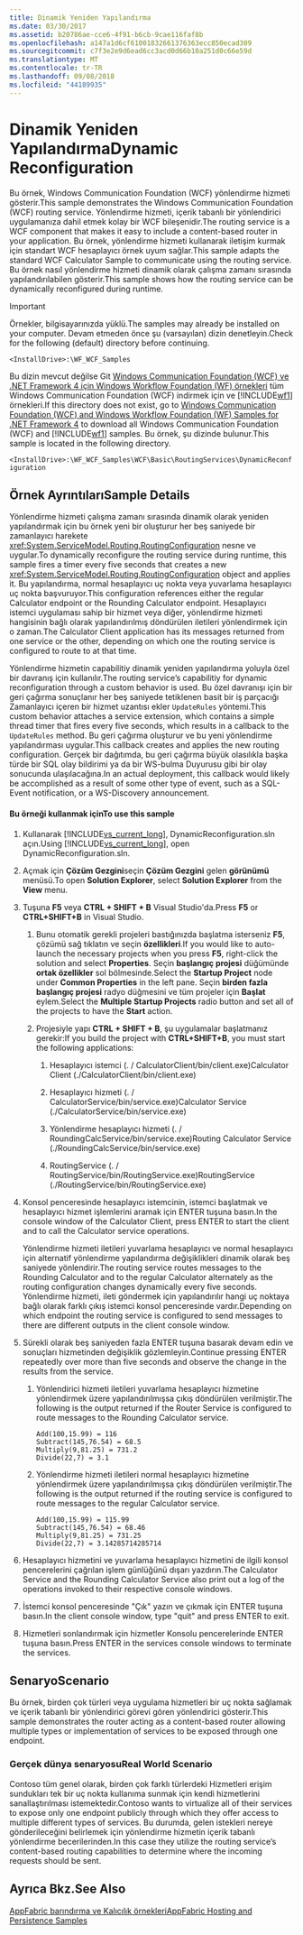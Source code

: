 ```yaml
---
title: Dinamik Yeniden Yapılandırma
ms.date: 03/30/2017
ms.assetid: b20786ae-cce6-4f91-b6cb-9cae116faf8b
ms.openlocfilehash: a147a1d6cf61001832661376363ecc850ecad309
ms.sourcegitcommit: c7f3e2e9d6ead6cc3acd0d66b10a251d0c66e59d
ms.translationtype: MT
ms.contentlocale: tr-TR
ms.lasthandoff: 09/08/2018
ms.locfileid: "44189935"
---
```

# <a name="dynamic-reconfiguration"></a><span data-ttu-id="80343-102">Dinamik Yeniden Yapılandırma</span><span class="sxs-lookup"><span data-stu-id="80343-102">Dynamic Reconfiguration</span></span>
<span data-ttu-id="80343-103">Bu örnek, Windows Communication Foundation (WCF) yönlendirme hizmeti gösterir.</span><span class="sxs-lookup"><span data-stu-id="80343-103">This sample demonstrates the Windows Communication Foundation (WCF) routing service.</span></span> <span data-ttu-id="80343-104">Yönlendirme hizmeti, içerik tabanlı bir yönlendirici uygulamanıza dahil etmek kolay bir WCF bileşenidir.</span><span class="sxs-lookup"><span data-stu-id="80343-104">The routing service is a WCF component that makes it easy to include a content-based router in your application.</span></span> <span data-ttu-id="80343-105">Bu örnek, yönlendirme hizmeti kullanarak iletişim kurmak için standart WCF hesaplayıcı örnek uyum sağlar.</span><span class="sxs-lookup"><span data-stu-id="80343-105">This sample adapts the standard WCF Calculator Sample to communicate using the routing service.</span></span> <span data-ttu-id="80343-106">Bu örnek nasıl yönlendirme hizmeti dinamik olarak çalışma zamanı sırasında yapılandırılabilen gösterir.</span><span class="sxs-lookup"><span data-stu-id="80343-106">This sample shows how the routing service can be dynamically reconfigured during runtime.</span></span>  
  
> [!IMPORTANT]
>  <span data-ttu-id="80343-107">Örnekler, bilgisayarınızda yüklü.</span><span class="sxs-lookup"><span data-stu-id="80343-107">The samples may already be installed on your computer.</span></span> <span data-ttu-id="80343-108">Devam etmeden önce şu (varsayılan) dizin denetleyin.</span><span class="sxs-lookup"><span data-stu-id="80343-108">Check for the following (default) directory before continuing.</span></span>  
>   
>  `<InstallDrive>:\WF_WCF_Samples`  
>   
>  <span data-ttu-id="80343-109">Bu dizin mevcut değilse Git [Windows Communication Foundation (WCF) ve .NET Framework 4 için Windows Workflow Foundation (WF) örnekleri](https://go.microsoft.com/fwlink/?LinkId=150780) tüm Windows Communication Foundation (WCF) indirmek için ve [!INCLUDE[wf1](../../../../includes/wf1-md.md)] örnekleri.</span><span class="sxs-lookup"><span data-stu-id="80343-109">If this directory does not exist, go to [Windows Communication Foundation (WCF) and Windows Workflow Foundation (WF) Samples for .NET Framework 4](https://go.microsoft.com/fwlink/?LinkId=150780) to download all Windows Communication Foundation (WCF) and [!INCLUDE[wf1](../../../../includes/wf1-md.md)] samples.</span></span> <span data-ttu-id="80343-110">Bu örnek, şu dizinde bulunur.</span><span class="sxs-lookup"><span data-stu-id="80343-110">This sample is located in the following directory.</span></span>  
>   
>  `<InstallDrive>:\WF_WCF_Samples\WCF\Basic\RoutingServices\DynamicReconfiguration`  
  
## <a name="sample-details"></a><span data-ttu-id="80343-111">Örnek Ayrıntıları</span><span class="sxs-lookup"><span data-stu-id="80343-111">Sample Details</span></span>  
 <span data-ttu-id="80343-112">Yönlendirme hizmeti çalışma zamanı sırasında dinamik olarak yeniden yapılandırmak için bu örnek yeni bir oluşturur her beş saniyede bir zamanlayıcı harekete <xref:System.ServiceModel.Routing.RoutingConfiguration> nesne ve uygular.</span><span class="sxs-lookup"><span data-stu-id="80343-112">To dynamically reconfigure the routing service during runtime, this sample fires a timer every five seconds that creates a new <xref:System.ServiceModel.Routing.RoutingConfiguration> object and applies it.</span></span> <span data-ttu-id="80343-113">Bu yapılandırma, normal hesaplayıcı uç nokta veya yuvarlama hesaplayıcı uç nokta başvuruyor.</span><span class="sxs-lookup"><span data-stu-id="80343-113">This configuration references either the regular Calculator endpoint or the Rounding Calculator endpoint.</span></span> <span data-ttu-id="80343-114">Hesaplayıcı istemci uygulaması sahip bir hizmet veya diğer, yönlendirme hizmeti hangisinin bağlı olarak yapılandırılmış döndürülen iletileri yönlendirmek için o zaman.</span><span class="sxs-lookup"><span data-stu-id="80343-114">The Calculator Client application has its messages returned from one service or the other, depending on which one the routing service is configured to route to at that time.</span></span>  
  
 <span data-ttu-id="80343-115">Yönlendirme hizmetin capabilitiy dinamik yeniden yapılandırma yoluyla özel bir davranış için kullanılır.</span><span class="sxs-lookup"><span data-stu-id="80343-115">The routing service’s capabilitiy for dynamic reconfiguration through a custom behavior is used.</span></span> <span data-ttu-id="80343-116">Bu özel davranışı için bir geri çağırma sonuçlanır her beş saniyede tetiklenen basit bir iş parçacığı Zamanlayıcı içeren bir hizmet uzantısı ekler `UpdateRules` yöntemi.</span><span class="sxs-lookup"><span data-stu-id="80343-116">This custom behavior attaches a service extension, which contains a simple thread timer that fires every five seconds, which results in a callback to the `UpdateRules` method.</span></span> <span data-ttu-id="80343-117">Bu geri çağırma oluşturur ve bu yeni yönlendirme yapılandırması uygular.</span><span class="sxs-lookup"><span data-stu-id="80343-117">This callback creates and applies the new routing configuration.</span></span> <span data-ttu-id="80343-118">Gerçek bir dağıtımda, bu geri çağırma büyük olasılıkla başka türde bir SQL olay bildirimi ya da bir WS-bulma Duyurusu gibi bir olay sonucunda ulaşılacağına.</span><span class="sxs-lookup"><span data-stu-id="80343-118">In an actual deployment, this callback would likely be accomplished as a result of some other type of event, such as a SQL-Event notification, or a WS-Discovery announcement.</span></span>  
  
#### <a name="to-use-this-sample"></a><span data-ttu-id="80343-119">Bu örneği kullanmak için</span><span class="sxs-lookup"><span data-stu-id="80343-119">To use this sample</span></span>  
  
1.  <span data-ttu-id="80343-120">Kullanarak [!INCLUDE[vs_current_long](../../../../includes/vs-current-long-md.md)], DynamicReconfiguration.sln açın.</span><span class="sxs-lookup"><span data-stu-id="80343-120">Using [!INCLUDE[vs_current_long](../../../../includes/vs-current-long-md.md)], open DynamicReconfiguration.sln.</span></span>  
  
2.  <span data-ttu-id="80343-121">Açmak için **Çözüm Gezgini**seçin **Çözüm Gezgini** gelen **görünümü** menüsü.</span><span class="sxs-lookup"><span data-stu-id="80343-121">To open **Solution Explorer**, select **Solution Explorer** from the **View** menu.</span></span>  
  
3.  <span data-ttu-id="80343-122">Tuşuna **F5** veya **CTRL + SHIFT + B** Visual Studio'da.</span><span class="sxs-lookup"><span data-stu-id="80343-122">Press **F5** or **CTRL+SHIFT+B** in Visual Studio.</span></span>  
  
    1.  <span data-ttu-id="80343-123">Bunu otomatik gerekli projeleri bastığınızda başlatma isterseniz **F5**, çözümü sağ tıklatın ve seçin **özellikleri**.</span><span class="sxs-lookup"><span data-stu-id="80343-123">If you would like to auto-launch the necessary projects when you press **F5**, right-click the solution and select **Properties**.</span></span> <span data-ttu-id="80343-124">Seçin **başlangıç projesi** düğümünde **ortak özellikler** sol bölmesinde.</span><span class="sxs-lookup"><span data-stu-id="80343-124">Select the **Startup Project** node under **Common Properties** in the left pane.</span></span> <span data-ttu-id="80343-125">Seçin **birden fazla başlangıç projesi** radyo düğmesini ve tüm projeler için **Başlat** eylem.</span><span class="sxs-lookup"><span data-stu-id="80343-125">Select the **Multiple Startup Projects**  radio button and set all of the projects to have the **Start** action.</span></span>  
  
    2.  <span data-ttu-id="80343-126">Projesiyle yapı **CTRL + SHIFT + B**, şu uygulamalar başlatmanız gerekir:</span><span class="sxs-lookup"><span data-stu-id="80343-126">If you build the project with **CTRL+SHIFT+B**, you must start the following applications:</span></span>  
  
        1.  <span data-ttu-id="80343-127">Hesaplayıcı istemci (. / CalculatorClient/bin/client.exe)</span><span class="sxs-lookup"><span data-stu-id="80343-127">Calculator Client (./CalculatorClient/bin/client.exe)</span></span>  
  
        2.  <span data-ttu-id="80343-128">Hesaplayıcı hizmeti (. / CalculatorService/bin/service.exe)</span><span class="sxs-lookup"><span data-stu-id="80343-128">Calculator Service (./CalculatorService/bin/service.exe)</span></span>  
  
        3.  <span data-ttu-id="80343-129">Yönlendirme hesaplayıcı hizmeti (. / RoundingCalcService/bin/service.exe)</span><span class="sxs-lookup"><span data-stu-id="80343-129">Routing Calculator Service (./RoundingCalcService/bin/service.exe)</span></span>  
  
        4.  <span data-ttu-id="80343-130">RoutingService (. / RoutingService/bin/RoutingService.exe)</span><span class="sxs-lookup"><span data-stu-id="80343-130">RoutingService (./RoutingService/bin/RoutingService.exe)</span></span>  
  
4.  <span data-ttu-id="80343-131">Konsol penceresinde hesaplayıcı istemcinin, istemci başlatmak ve hesaplayıcı hizmet işlemlerini aramak için ENTER tuşuna basın.</span><span class="sxs-lookup"><span data-stu-id="80343-131">In the console window of the Calculator Client, press ENTER to start the client and to call the Calculator service operations.</span></span>  
  
     <span data-ttu-id="80343-132">Yönlendirme hizmeti iletileri yuvarlama hesaplayıcı ve normal hesaplayıcı için alternatif yönlendirme yapılandırma değişiklikleri dinamik olarak beş saniyede yönlendirir.</span><span class="sxs-lookup"><span data-stu-id="80343-132">The routing service routes messages to the Rounding Calculator and to the regular Calculator alternately as the routing configuration changes dynamically every five seconds.</span></span> <span data-ttu-id="80343-133">Yönlendirme hizmeti, ileti göndermek için yapılandırılır hangi uç noktaya bağlı olarak farklı çıkış istemci konsol penceresinde vardır.</span><span class="sxs-lookup"><span data-stu-id="80343-133">Depending on which endpoint the routing service is configured to send messages to there are different outputs in the client console window.</span></span>  
  
5.  <span data-ttu-id="80343-134">Sürekli olarak beş saniyeden fazla ENTER tuşuna basarak devam edin ve sonuçları hizmetinden değişiklik gözlemleyin.</span><span class="sxs-lookup"><span data-stu-id="80343-134">Continue pressing ENTER repeatedly over more than five seconds and observe the change in the results from the service.</span></span>  
  
    1.  <span data-ttu-id="80343-135">Yönlendirici hizmeti iletileri yuvarlama hesaplayıcı hizmetine yönlendirmek üzere yapılandırılmışsa çıkış döndürülen verilmiştir.</span><span class="sxs-lookup"><span data-stu-id="80343-135">The following is the output returned if the Router Service is configured to route messages to the Rounding Calculator service.</span></span>  
  
        ```Output  
        Add(100,15.99) = 116  
        Subtract(145,76.54) = 68.5  
        Multiply(9,81.25) = 731.2  
        Divide(22,7) = 3.1  
        ```  
  
    2.  <span data-ttu-id="80343-136">Yönlendirme hizmeti iletileri normal hesaplayıcı hizmetine yönlendirmek üzere yapılandırılmışsa çıkış döndürülen verilmiştir.</span><span class="sxs-lookup"><span data-stu-id="80343-136">The following is the output returned if the routing service is configured to route messages to the regular Calculator service.</span></span>  
  
        ```Output  
        Add(100,15.99) = 115.99  
        Subtract(145,76.54) = 68.46  
        Multiply(9,81.25) = 731.25  
        Divide(22,7) = 3.14285714285714  
        ```  
  
6.  <span data-ttu-id="80343-137">Hesaplayıcı hizmetini ve yuvarlama hesaplayıcı hizmetini de ilgili konsol pencerelerini çağrılan işlem günlüğünü dışarı yazdırın.</span><span class="sxs-lookup"><span data-stu-id="80343-137">The Calculator Service and the Rounding Calculator Service also print out a log of the operations invoked to their respective console windows.</span></span>  
  
7.  <span data-ttu-id="80343-138">İstemci konsol penceresinde "Çık" yazın ve çıkmak için ENTER tuşuna basın.</span><span class="sxs-lookup"><span data-stu-id="80343-138">In the client console window, type "quit" and press ENTER to exit.</span></span>  
  
8.  <span data-ttu-id="80343-139">Hizmetleri sonlandırmak için hizmetler Konsolu pencerelerinde ENTER tuşuna basın.</span><span class="sxs-lookup"><span data-stu-id="80343-139">Press ENTER in the services console windows to terminate the services.</span></span>  
  
## <a name="scenario"></a><span data-ttu-id="80343-140">Senaryo</span><span class="sxs-lookup"><span data-stu-id="80343-140">Scenario</span></span>  
 <span data-ttu-id="80343-141">Bu örnek, birden çok türleri veya uygulama hizmetleri bir uç nokta sağlamak ve içerik tabanlı bir yönlendirici görevi gören yönlendirici gösterir.</span><span class="sxs-lookup"><span data-stu-id="80343-141">This sample demonstrates the router acting as a content-based router allowing multiple types or implementation of services to be exposed through one endpoint.</span></span>  
  
### <a name="real-world-scenario"></a><span data-ttu-id="80343-142">Gerçek dünya senaryosu</span><span class="sxs-lookup"><span data-stu-id="80343-142">Real World Scenario</span></span>  
 <span data-ttu-id="80343-143">Contoso tüm genel olarak, birden çok farklı türlerdeki Hizmetleri erişim sundukları tek bir uç nokta kullanıma sunmak için kendi hizmetlerini sanallaştırılması istemektedir.</span><span class="sxs-lookup"><span data-stu-id="80343-143">Contoso wants to virtualize all of their services to expose only one endpoint publicly through which they offer access to multiple different types of services.</span></span> <span data-ttu-id="80343-144">Bu durumda, gelen istekleri nereye gönderileceğini belirlemek için yönlendirme hizmetin içerik tabanlı yönlendirme becerilerinden.</span><span class="sxs-lookup"><span data-stu-id="80343-144">In this case they utilize the routing service’s content-based routing capabilities to determine where the incoming requests should be sent.</span></span>  
  
## <a name="see-also"></a><span data-ttu-id="80343-145">Ayrıca Bkz.</span><span class="sxs-lookup"><span data-stu-id="80343-145">See Also</span></span>  
 [<span data-ttu-id="80343-146">AppFabric barındırma ve Kalıcılık örnekleri</span><span class="sxs-lookup"><span data-stu-id="80343-146">AppFabric Hosting and Persistence Samples</span></span>](https://go.microsoft.com/fwlink/?LinkId=193961)

